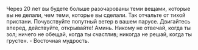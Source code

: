 Через 20 лет вы будете больше разочарованы теми вещами, которые вы не делали, чем теми, которые вы сделали. Так отчальте от тихой пристани. Почувствуйте попутный ветер в вашем парусе. Двигайтесь вперед, действуйте, открывайте! Аминь.
Никому не отвечай, когда ты зол; ничего не обещай, когда ты счастлив; никогда не решай, когда ты грустен. - Восточная мудрость.
